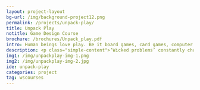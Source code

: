 ```yaml
---
layout: project-layout
bg-url: /img/background-project12.png
permalink: /projects/unpack-play/
title: Unpack Play
notitle: Game Design Course
brochure: /brochures/Unpack_play.pdf
intro: Human beings love play. Be it board games, card games, computer games, or sports, we play different kinds of games. Games are about fun and entertainment. But can games be used as tools? Tools that help us tackle wicked problems?
description: <p class="simple-content">‘Wicked problems’ constantly change, and adapt to any intervention. In order to meaningfully address wicked problems, we need spaces where people can collaborate, ideate, and have an informed dialogue.<p/><p class="simple-content">Games help create such spaces for informed dialogues. The non-confrontational, yet realistic environment of games creates a safe space for participants to experiment and learn from failure. Such games can be used for learning  and research in areas such as transport, waste management, city planning, disaster management, energy planning, and climate change, which involve multiple stakeholders, and complex trade-offs.</p><p class="simple-content">A good game should model the real world in just the necessary amount of detail; simplify it too much and the game loses touch with reality; complicate it with various rules, and information, and the game becomes hard to play. It involves the subtle art of balance.</p><p class="simple-content">If this sounds interesting, we invite you join Unpack Play, the game design course at Fields of View. Whether you are a domain expert or a tool builder, the course will take you through the process of problem formulation, elements of game design, and creation of prototype. You will learn how to decide when and where a game is useful, and how to facilitate and conduct such games.</p>
img1: /img/unpackplay-img-1.png
img2: /img/unpackplay-img-2.jpg
ide: unpack-play
categories: project
tag: wscourses
---
```

